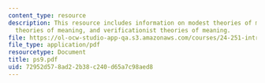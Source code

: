 ```yaml
---
content_type: resource
description: This resource includes information on modest theories of meaning, systematic
  theories of meaning, and verificationist theories of meaning.
file: https://ol-ocw-studio-app-qa.s3.amazonaws.com/courses/24-251-introduction-to-philosophy-of-language-spring-2006/72952d578ad22b38c240d65a7c98aed8_ps9.pdf
file_type: application/pdf
resourcetype: Document
title: ps9.pdf
uid: 72952d57-8ad2-2b38-c240-d65a7c98aed8
---
```


